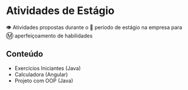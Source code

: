 # Atividades de Estágio
👁️  Atividades propostas durante o 
🐝  período de estágio na empresa para
:m:  aperfeiçoamento de habilidades

## Conteúdo
- Exercícios Iniciantes (Java)
- Calculadora (Angular)
- Projeto com OOP (Java)
